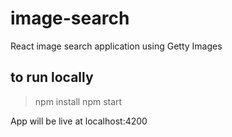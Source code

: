 # image-search
React image search application using Getty Images

## to run locally
> npm install
> npm start

App will be live at localhost:4200
